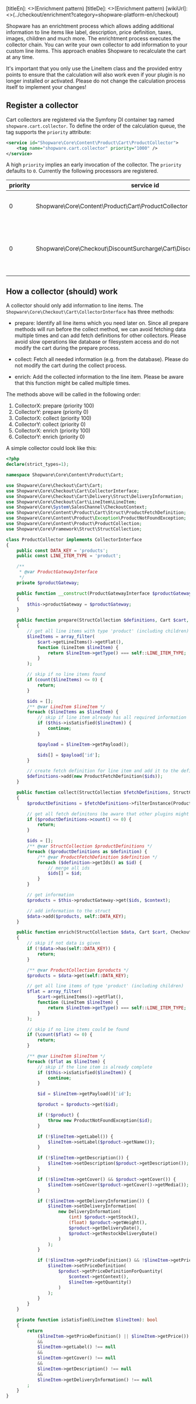 [titleEn]: <>(Enrichment pattern)
[titleDe]: <>(Enrichment pattern)
[wikiUrl]: <>(../checkout/enrichment?category=shopware-platform-en/checkout)

Shopware has an enrichtment process which allows adding additional information to line items like
label, description, price definition, taxes, images, children and much more. The enrichtment process
executes the collector chain. You can write your own collector to add information to your custom line 
items. This approach enables Shopware to recalculate the cart at any time.

It's important that you only use the LineItem class and the provided entry points to ensure 
that the calculation will also work even if your plugin is no longer installed or activated. 
Please do not change the calculation process itself to implement your changes!

## Register a collector
Cart collectors are registered via the Symfony DI container tag named `shopware.cart.collector`.
To define the order of the calculation queue, the tag supports the `priority` attribute:
```xml
<service id="Shopware\Core\Content\Product\Cart\ProductCollector">
    <tag name="shopware.cart.collector" priority="1000" />
</service>
```
A high `priority` implies an early invocation of the collector. The `priority` defaults to `0`.
Currently the following processors are registered.

| priority | service id | task |
| -------- | ---------- | ---- |
| 0 | Shopware\Core\Content\Product\Cart\ProductCollector |  handle products added to the cart |
| 0 | Shopware\Core\Checkout\DiscountSurcharge\Cart\DiscountSurchargeCollector | handle vouchers, discounts and surcharges added to the cart |

## How a collector (should) work
A collector should only add information to line items. The `Shopware\Core\Checkout\Cart\CollectorInterface`
has three methods:

- prepare: Identify all line items which you need later on. Since all prepare 
methods will run before the collect method, we can avoid fetching data multiple times 
and can add fetch definitions for other collectors. Please avoid slow operations 
like database or filesystem access and do not modify the cart during the prepare process.

- collect: Fetch all needed information (e.g. from the database). Please do not 
modify the cart during the collect process.

- enrich: Add the collected information to the line item. 
Please be aware that this function might be called multiple times.

The methods above will be called in the following order:

1. CollectorX: prepare (priority 100)
2. CollectorY: prepare (priority 0)
3. CollectorX: collect (priority 100)
4. CollectorY: collect (priority 0)
5. CollectorX: enrich (priority 100)
6. CollectorY: enrich (priority 0)

A simple collector could look like this:
```php
<?php
declare(strict_types=1);

namespace Shopware\Core\Content\Product\Cart;

use Shopware\Core\Checkout\Cart\Cart;
use Shopware\Core\Checkout\Cart\CollectorInterface;
use Shopware\Core\Checkout\Cart\Delivery\Struct\DeliveryInformation;
use Shopware\Core\Checkout\Cart\LineItem\LineItem;
use Shopware\Core\System\SalesChannel\CheckoutContext;
use Shopware\Core\Content\Product\Cart\Struct\ProductFetchDefinition;
use Shopware\Core\Content\Product\Exception\ProductNotFoundException;
use Shopware\Core\Content\Product\ProductCollection;
use Shopware\Core\Framework\Struct\StructCollection;

class ProductCollector implements CollectorInterface
{
    public const DATA_KEY = 'products';
    public const LINE_ITEM_TYPE = 'product';

    /**
     * @var ProductGatewayInterface
     */
    private $productGateway;

    public function __construct(ProductGatewayInterface $productGateway)
    {
        $this->productGateway = $productGateway;
    }

    public function prepare(StructCollection $definitions, Cart $cart, CheckoutContext $context): void
    {
        // get all line items with type 'product' (including children)
        $lineItems = array_filter(
            $cart->getLineItems()->getFlat(),
            function (LineItem $lineItem) {
                return $lineItem->getType() === self::LINE_ITEM_TYPE;
            }
        );

        // skip if no line items found
        if (count($lineItems) <= 0) {
            return;
        }

        $ids = [];
        /** @var LineItem $lineItem */
        foreach ($lineItems as $lineItem) {
            // skip if line item already has all required information
            if ($this->isSatisfied($lineItem)) {
                continue;
            }

            $payload = $lineItem->getPayload();

            $ids[] = $payload['id'];
        }

        // create fetch definition for line item and add it to the definition collection
        $definitions->add(new ProductFetchDefinition($ids));
    }

    public function collect(StructCollection $fetchDefinitions, StructCollection $data, Cart $cart, CheckoutContext $context): void
    {
        $productDefinitions = $fetchDefinitions->filterInstance(ProductFetchDefinition::class);

        // get all fetch definitons (be aware that other plugins might have added additional definitions)
        if ($productDefinitions->count() <= 0) {
            return;
        }

        $ids = [];
        /** @var StructCollection $productDefinitions */
        foreach ($productDefinitions as $definition) {
            /** @var ProductFetchDefinition $definition */
            foreach ($definition->getIds() as $id) {
                // merge all ids
                $ids[] = $id;
            }
        }

        // get information
        $products = $this->productGateway->get($ids, $context);

        // add information to the struct
        $data->add($products, self::DATA_KEY);
    }

    public function enrich(StructCollection $data, Cart $cart, CheckoutContext $context): void
    {
        // skip if not data is given
        if (!$data->has(self::DATA_KEY)) {
            return;
        }

        /** @var ProductCollection $products */
        $products = $data->get(self::DATA_KEY);

        // get all line items of type 'product' (including children) 
        $flat = array_filter(
            $cart->getLineItems()->getFlat(),
            function (LineItem $lineItem) {
                return $lineItem->getType() === self::LINE_ITEM_TYPE;
            }
        );

        // skip if no line items could be found
        if (\count($flat) <= 0) {
            return;
        }

        /** @var LineItem $lineItem */
        foreach ($flat as $lineItem) {
            // skip if the line item is already complete
            if ($this->isSatisfied($lineItem)) {
                continue;
            }

            $id = $lineItem->getPayload()['id'];

            $product = $products->get($id);

            if (!$product) {
                throw new ProductNotFoundException($id);
            }

            if (!$lineItem->getLabel()) {
                $lineItem->setLabel($product->getName());
            }

            if (!$lineItem->getDescription()) {
                $lineItem->setDescription($product->getDescription());
            }

            if (!$lineItem->getCover() && $product->getCover()) {
                $lineItem->setCover($product->getCover()->getMedia());
            }

            if (!$lineItem->getDeliveryInformation()) {
                $lineItem->setDeliveryInformation(
                    new DeliveryInformation(
                        (int) $product->getStock(),
                        (float) $product->getWeight(),
                        $product->getDeliveryDate(),
                        $product->getRestockDeliveryDate()
                    )
                );
            }

            if (!$lineItem->getPriceDefinition() && !$lineItem->getPrice()) {
                $lineItem->setPriceDefinition(
                    $product->getPriceDefinitionForQuantity(
                        $context->getContext(),
                        $lineItem->getQuantity()
                    )
                );
            }
        }
    }

    private function isSatisfied(LineItem $lineItem): bool
    {
        return
            ($lineItem->getPriceDefinition() || $lineItem->getPrice())
            &&
            $lineItem->getLabel() !== null
            &&
            $lineItem->getCover() !== null
            &&
            $lineItem->getDescription() !== null
            &&
            $lineItem->getDeliveryInformation() !== null
        ;
    }
}
```



